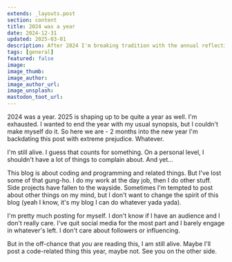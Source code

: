 ```yaml
---
extends: _layouts.post
section: content
title: 2024 was a year
date: 2024-12-31
updated: 2025-03-01
description: After 2024 I'm breaking tradition with the annual reflection
tags: [general]
featured: false
image:
image_thumb:
image_author:
image_author_url:
image_unsplash:
mastodon_toot_url:
---
```


2024 was a year. 2025 is shaping up to be quite a year as well. I'm exhausted. I wanted to end the year with my usual synopsis, but I couldn't make myself do it. So here we are - 2 months into the new year I'm backdating this post with extreme prejudice. Whatever.

I'm still alive. I guess that counts for something. On a personal level, I shouldn't have a lot of things to complain about. And yet...

This blog is about coding and programming and related things. But I've lost some of that gung-ho. I do my work at the day job, then I do other stuff. Side projects have fallen to the wayside. Sometimes I'm tempted to post about other things on my mind, but I don't want to change the spirit of this blog (yeah I know, it's my blog I can do whatever yada yada).

I'm pretty much posting for myself. I don't know if I have an audience and I don't really care. I've quit social media for the most part and I barely engage in whatever's left. I don't care about followers or influencing.

But in the off-chance that *you* are reading this, I am still alive. Maybe I'll post a code-related thing this year, maybe not. See you on the other side.
